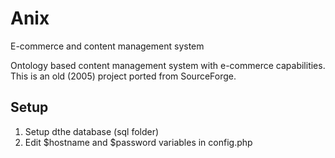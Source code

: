 # Anix
E-commerce and content management system

Ontology based content management system with e-commerce capabilities. This is an old (2005) project ported from SourceForge. 

## Setup
1. Setup dthe database (sql folder)
2. Edit $hostname and $password variables in config.php

